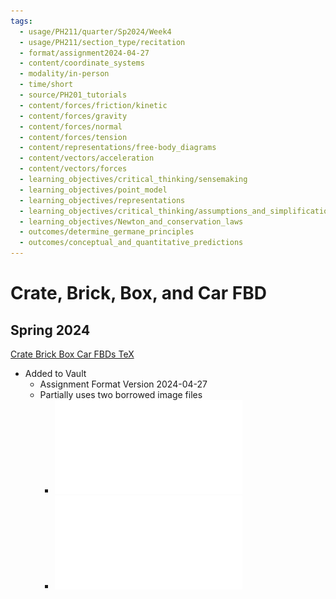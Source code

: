 ```yaml
---
tags:
  - usage/PH211/quarter/Sp2024/Week4
  - usage/PH211/section_type/recitation
  - format/assignment2024-04-27
  - content/coordinate_systems
  - modality/in-person
  - time/short
  - source/PH201_tutorials
  - content/forces/friction/kinetic
  - content/forces/gravity
  - content/forces/normal
  - content/forces/tension
  - content/representations/free-body_diagrams
  - content/vectors/acceleration
  - content/vectors/forces
  - learning_objectives/critical_thinking/sensemaking
  - learning_objectives/point_model
  - learning_objectives/representations
  - learning_objectives/critical_thinking/assumptions_and_simplifications
  - learning_objectives/Newton_and_conservation_laws
  - outcomes/determine_germane_principles
  - outcomes/conceptual_and_quantitative_predictions
---
```

# Crate, Brick, Box, and Car FBD
## Spring 2024
[Crate Brick Box Car FBDs TeX](./Crate_Brick_Box_Car_FBDs.tex)
* Added to Vault
	* Assignment Format Version 2024-04-27
	* Partially uses two borrowed image files
		* ![Car Skidding Downhill with FBD](./Car_Skidding_Downhill_with_FBD.pdf)
		* ![Girl Pushing the Box with FBD](./Girl_Pushing_the_Box_with_FBD.pdf)
